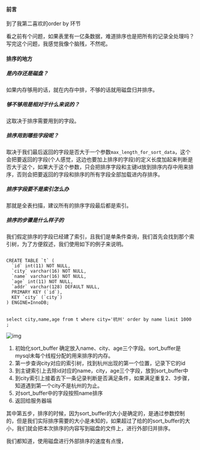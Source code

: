 #### 前言

到了我第二喜欢的order by 环节

看之前有个问题，如果表里有一亿条数据，难道排序也是把所有的记录全处理吗？写完这个问题，我感觉我像个脑残，不然呢。



#### 排序的地方

##### 是内存还是磁盘？

如果内存够用的话，就在内存中排，不够的话就用磁盘归并排序。

##### 够不够用是相对于什么来说的？

这取决于排序需要用到的字段。

##### 排序用到哪些字段呢？

取决于我们最后返回的字段是否大于一个参数`max_length_for_sort_data`，这个会把要返回的字段(个人感觉，这边也要加上排序的字段)的定义长度加起来判断是否大于这个，如果大于这个参数，只会把排序字段和主键id放到排序内存中用来排序，否则会把要返回的字段和排序的所有字段全部加载进内存排序。

##### 排序字段要不是索引怎么办

那就是全表扫描，建议所有的排序字段最后都是索引。

##### 排序的步骤是什么样子的

我们假定排序的字段已经建了索引，且我们是单条件查询，我们首先会找到那个索引树，为了方便叙述，我们使用如下的例子来说明。

```mysql

CREATE TABLE `t` (
  `id` int(11) NOT NULL,
  `city` varchar(16) NOT NULL,
  `name` varchar(16) NOT NULL,
  `age` int(11) NOT NULL,
  `addr` varchar(128) DEFAULT NULL,
  PRIMARY KEY (`id`),
  KEY `city` (`city`)
) ENGINE=InnoDB;
```

```mysql

select city,name,age from t where city='杭州' order by name limit 1000  ;
```

![img](https://static001.geekbang.org/resource/image/53/3e/5334cca9118be14bde95ec94b02f0a3e.png)

1. 初始化sort_buffer 确定放入name、city、age三个字段。sort_buffer是mysql未每个线程分配的用来排序的内存。
2. 第一步查询city对应的索引树，找到杭州出现的第一个位置，记录下它的id
3. 到主键索引上去除id对应的name，city，age三个字段，放到sort_buffer中
4. 到city索引上接着去下一条记录判断是否满足条件，如果满足重复2、3步骤，知道遇到第一个city不是杭州的为止。
5. 对sort_buffer中的字段按照name排序
6. 返回给服务器端

其中第五步，排序的时候，因为sort_buffer的大小是确定的，是通过参数控制的，但是我们实际排序需要的大小是未知的，如果超过了给的的sort_buffer的大小，我们就会把本次排序的内容写到磁盘的文件上，进行外部归并排序。

我们都知道，使用磁盘进行外部排序的速度有点慢，

